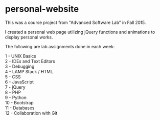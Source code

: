 # personal-website  

This was a course project from "Advanced Software Lab" in Fall 2015.  
  
I created a personal web page utilizing jQuery functions and animations to display personal works.  

The following are lab assignments done in each week:  
  
1 - UNIX Basics  
2 - IDEs and Text Editors  
3 - Debugging  
4 - LAMP Stack / HTML  
5 - CSS  
6 - JavaScript  
7 - jQuery  
8 - PHP  
9 - Python  
10 - Bootstrap  
11 - Databases  
12 - Collaboration with Git  
